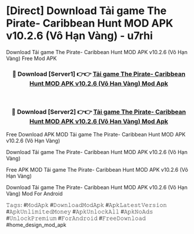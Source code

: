 # [Direct] Download Tải game The Pirate- Caribbean Hunt MOD APK v10.2.6 (Vô Hạn Vàng) - u7rhi
Download Tải game The Pirate- Caribbean Hunt MOD APK v10.2.6 (Vô Hạn Vàng) Free Mod APK

<div align="center">
<h3>🔴 Download [Server1] 👉👉 <a href="https://apk-comot.site?title=Tải_game_The_Pirate-_Caribbean_Hunt_MOD_APK_v10.2.6_(Vô_Hạn_Vàng)">Tải game The Pirate- Caribbean Hunt MOD APK v10.2.6 (Vô Hạn Vàng) Mod Apk</a></h3><br>

<h3>🔴 Download [Server2] 👉👉 <a href="https://apk-comot.site?title=Tải_game_The_Pirate-_Caribbean_Hunt_MOD_APK_v10.2.6_(Vô_Hạn_Vàng)">Tải game The Pirate- Caribbean Hunt MOD APK v10.2.6 (Vô Hạn Vàng) Mod Apk</a></h3>
</div>


Free Download APK MOD Tải game The Pirate- Caribbean Hunt MOD APK v10.2.6 (Vô Hạn Vàng)

Download Tải game The Pirate- Caribbean Hunt MOD APK v10.2.6 (Vô Hạn Vàng) 

Free APK MOD Tải game The Pirate- Caribbean Hunt MOD APK v10.2.6 (Vô Hạn Vàng) 

Download Tải game The Pirate- Caribbean Hunt MOD APK v10.2.6 (Vô Hạn Vàng) Mod For Android

𝚃𝚊𝚐𝚜: #𝙼𝚘𝚍𝙰𝚙𝚔 #𝙳𝚘𝚠𝚗𝚕𝚘𝚊𝚍𝙼𝚘𝚍𝙰𝚙𝚔 #𝙰𝚙𝚔𝙻𝚊𝚝𝚎𝚜𝚝𝚅𝚎𝚛𝚜𝚒𝚘𝚗 #𝙰𝚙𝚔𝚄𝚗𝚕𝚒𝚖𝚒𝚝𝚎𝚍𝙼𝚘𝚗𝚎𝚢 #𝙰𝚙𝚔𝚄𝚗𝚕𝚘𝚌𝚔𝙰𝚕𝚕 #𝙰𝚙𝚔𝙽𝚘𝙰𝚍𝚜 #𝚄𝚗𝚕𝚘𝚌𝚔𝙿𝚛𝚎𝚖𝚒𝚞𝚖 #𝙵𝚘𝚛𝙰𝚗𝚍𝚛𝚘𝚒𝚍 #𝙵𝚛𝚎𝚎𝙳𝚘𝚠𝚗𝚕𝚘𝚊𝚍 #home_design_mod_apk